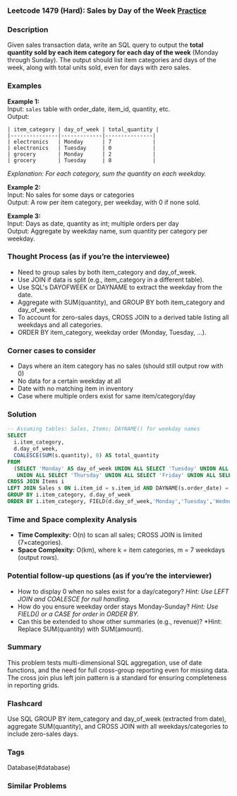 ### Leetcode 1479 (Hard): Sales by Day of the Week [Practice](https://leetcode.com/problems/sales-by-day-of-the-week/)

### Description  
Given sales transaction data, write an SQL query to output the **total quantity sold by each item category for each day of the week** (Monday through Sunday). The output should list item categories and days of the week, along with total units sold, even for days with zero sales.

### Examples  
**Example 1:**  
Input: `sales` table with order_date, item_id, quantity, etc.  
Output:
```
| item_category | day_of_week | total_quantity |
|---------------|-------------|---------------|
| electronics   | Monday      | 7             |
| electronics   | Tuesday     | 0             |
| grocery       | Monday      | 2             |
| grocery       | Tuesday     | 8             |
```
*Explanation: For each category, sum the quantity on each weekday.*

**Example 2:**  
Input: No sales for some days or categories  
Output: A row per item category, per weekday, with 0 if none sold.

**Example 3:**  
Input: Days as date, quantity as int; multiple orders per day  
Output: Aggregate by weekday name, sum quantity per category per weekday.

### Thought Process (as if you’re the interviewee)  
- Need to group sales by both item_category and day_of_week.
- Use JOIN if data is split (e.g., item_category in a different table).
- Use SQL's DAYOFWEEK or DAYNAME to extract the weekday from the date.
- Aggregate with SUM(quantity), and GROUP BY both item_category and day_of_week.
- To account for zero-sales days, CROSS JOIN to a derived table listing all weekdays and all categories.
- ORDER BY item_category, weekday order (Monday, Tuesday, ...).

### Corner cases to consider  
- Days where an item category has no sales (should still output row with 0)
- No data for a certain weekday at all
- Date with no matching item in inventory
- Case where multiple orders exist for same item/category/day

### Solution
```sql
-- Assuming tables: Sales, Items; DAYNAME() for weekday names
SELECT
  i.item_category,
  d.day_of_week,
  COALESCE(SUM(s.quantity), 0) AS total_quantity
FROM
  (SELECT 'Monday' AS day_of_week UNION ALL SELECT 'Tuesday' UNION ALL SELECT 'Wednesday'
   UNION ALL SELECT 'Thursday' UNION ALL SELECT 'Friday' UNION ALL SELECT 'Saturday' UNION ALL SELECT 'Sunday') d
CROSS JOIN Items i
LEFT JOIN Sales s ON i.item_id = s.item_id AND DAYNAME(s.order_date) = d.day_of_week
GROUP BY i.item_category, d.day_of_week
ORDER BY i.item_category, FIELD(d.day_of_week,'Monday','Tuesday','Wednesday','Thursday','Friday','Saturday','Sunday');
```

### Time and Space complexity Analysis  
- **Time Complexity:** O(n) to scan all sales; CROSS JOIN is limited (7×categories).
- **Space Complexity:** O(km), where k = item categories, m = 7 weekdays (output rows).

### Potential follow-up questions (as if you’re the interviewer)  
- How to display 0 when no sales exist for a day/category?
  *Hint: Use LEFT JOIN and COALESCE for null handling.*
- How do you ensure weekday order stays Monday-Sunday?
  *Hint: Use FIELD() or a CASE for order in ORDER BY.*
- Can this be extended to show other summaries (e.g., revenue)?
  *Hint: Replace SUM(quantity) with SUM(amount).

### Summary
This problem tests multi-dimensional SQL aggregation, use of date functions, and the need for full cross-group reporting even for missing data. The cross join plus left join pattern is a standard for ensuring completeness in reporting grids.


### Flashcard
Use SQL GROUP BY item_category and day_of_week (extracted from date), aggregate SUM(quantity), and CROSS JOIN with all weekdays/categories to include zero-sales days.

### Tags
Database(#database)

### Similar Problems
